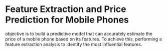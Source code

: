 # Feature Extraction and Price Prediction for Mobile Phones
objective is to build a predictive model that can accurately estimate the price of a mobile phone based on its features. To achieve this, performing a feature extraction analysis to identify the most influential features.